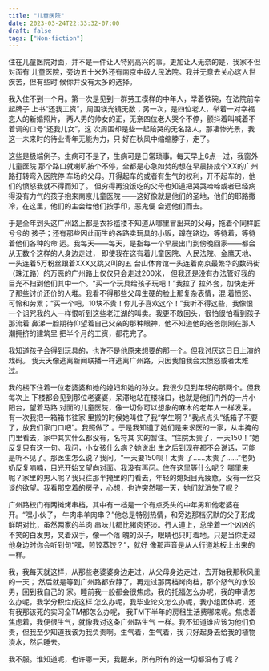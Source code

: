 ```yaml
---
title: "儿童医院"
date: 2023-03-24T22:33:32-07:00
draft: false 
tags: ["Non-fiction"]
---
```


住在儿童医院对面，并不是一件让人特别高兴的事。更加让人无奈的是，我家不但对面有
儿童医院，旁边五十米外还有南京中级人民法院。我并无意去关心这人世疾苦，但有些时
候你并没有太多的选择。

我入住不到一个月。第一次是见到一群劳工模样的中年人，举着铁碗，在法院前举起牌子
上书“还我工资”，周围镁光镜无数；另一次，是四位老人，举着一对幸福恋人的新婚照片，
两人男的帅女的正，无奈四位老人哭个不停，颤抖着叫喊着不着调的口号“还我儿女”，这
次周围却是些一起陪哭的无名路人，那凄惨光景，我这一未来时的待业青年无能为力，只
好在秋风中缩缩脖子，走了。

这些是极端例子。生病可不是了，生病可是日常琐事。每天早上6点一过，我窗外儿童医院
那个路口就喇叭按个不停，全都是心急如焚的想在早晨挤成个XX的广州路打转弯入医院停
车场的父母。开得起车的或者有生气的权利，开不起车的，他们的愤怒我就不得而知了。
但穷得再没饭吃的父母也知道把哭哭啼啼或者已经病得没有力气的孩子抱来南京儿童医院
——这好像就是他们的圣地，他们的耶路撒冷，在这里，他们的主会给他们按手印，恶鬼便
会远他们而去。

于是全年到头这广州路上都是衣衫褴褛不知道从哪里冒出来的父母，拖着个同样脏兮兮的
孩子；还有那些因此而生的各路卖玩具的小贩，蹲在路边，等待着，等待着他们各种的命
运。我每天——每天，是指每一个早晨出门到傍晚回家——都会从无数个这样的人身边走过，
即使我在这有着儿童医院、人民法院、金鹰天地、一头连着5万粉丝跟着XXX又跳又叫的五
台山体育馆一头连着南京最繁华的数码街（珠江路）的万恶的广州路上仅仅只会走过200米，
但我还是没有办法管好我的目光不扫到他们其中一个。“买一个玩具给孩子玩吧！”我拉了
拉外套，加快走开了那些讨价还价的人堆。我看不得那些父母生硬的脸上那复杂表情，混
着愤怒、可怜和劳累；“买一个吧，10块不贵！你儿子喜欢这个！”我听不得这些，我像恨
一个诅咒我的人一样恨听到这些老江湖的叫卖。我更不敢回头，很怕很怕看到孩子那流着
鼻涕一脸期待仰望着自己父亲的那种眼神，他不知道他的爸爸刚刚在那人潮拥挤的建筑里
把半个月的工资，都花完了。

我知道孩子会得到玩具的，也许不是他原来想要的那一个。但我讨厌这日日上演的戏码。
我天天像逃离新闻联播一样逃离广州路，只因我怕我会太愤怒或者太难过。

我的楼下住着一位老婆婆和她的媳妇和她的孙女。我很少见到年轻的那两个。但我每次上
下楼都会见到那位老婆婆，呆滞地站在楼梯口，也就是他们门外的一片小阳台，望着马路
对面的儿童医院，像一切你可以想象的麻木的老年人一样发呆。有一次我把一箱箱书往家
里搬的时候她叫住了我“学生啊？”我点点头“纸箱子不要了，放我们家门口吧”。我照做了
。于是我知道了她们是来求医的一家，从半掩的门里看去，家中其实什么都没有，名符其
实的暂住。“住院太贵了，一天150！”她反复只有这一句。我问，小女孩什么病？她说出
生之后到现在都不会说话，可能是听不见了。那医生怎么说？我问。“一天要150呗！太贵
了……太贵了……”老奶奶反复喃喃，目光开始又望向对面。我没有再问。住在这里等什么呢？
哪里来呢？家里的男人呢？我只往那半掩里的门看去，年轻的媳妇目光疲惫，没有一丝交
谈的欲望。我看那空着的房子，心想，也许突然哪一天，她们就消失了呢？

广州路校门有两摊烤串档，其中有一档是一个有点秃头的中年男和他老婆在开。“嘿小伙子，
牛肉串羊肉串？”他总是特别热情，和旁边那档沉默的父子形成鲜明对比，虽然两家的羊肉
串味儿都比猪肉还淡。行人道上，总坐着一个凶凶的不笑的白发男，叉着双手，像一个落
魄的汉子，眼睛也只盯着地。只是当你走过他身边时你会听到句“嘿，煎饺蒸饺？”，就好
像那声音是从人行道地板上出来的一样。

我，我每天就这样，从那些老婆婆身边走过，从父母身边走过，去开始我那秋风里的一天；
然后就是等到广州路都安静了，再走过那两档烤肉档，那个怒气的水饺男，回到我自己的
家。睡前我一般都会很焦虑，我的托福怎么办呢，我的申请怎么办呢，我学分积烂成这样
怎么办呢，我毕业论文怎么办呢，我小组团体呢，还有我那该死的实习全TM都怎么办呢，
我TM下半年的房租生活费哪来呢。焦虑着焦虑着，我便很生气，就像我对这条广州路生气
一样。我不知道谁应该为他们负责，但我至少知道我该为我负责啊。生气着，生气着，我
只好起身去给我的植物浇水，然后睡去。

我不服。谁知道呢，也许哪一天，我醒来，所有所有的这一切都没有了呢？
